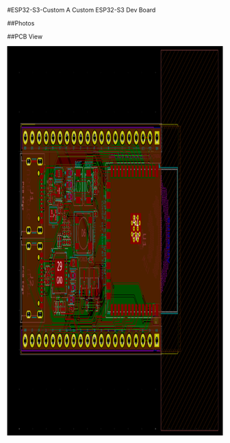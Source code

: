 #ESP32-S3-Custom
A Custom ESP32-S3 Dev Board

##Photos

##PCB View

<img width="1460" height="907" alt="Image" src="https://github.com/KleinZxA/ESP32-S3-Custom/blob/main/src/PCB_View.png" />
